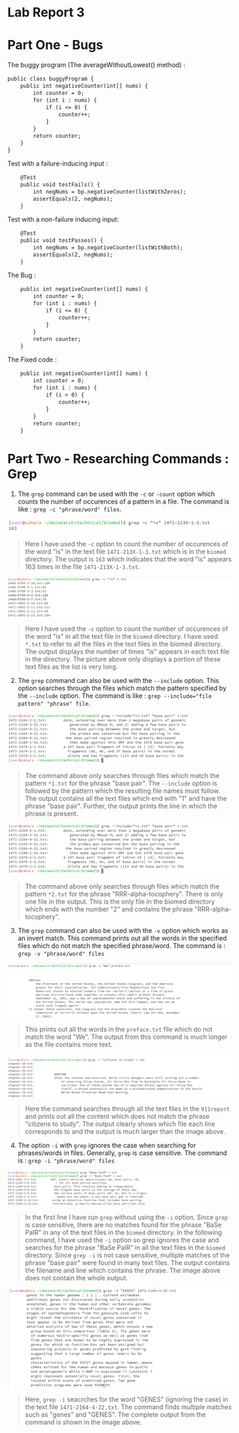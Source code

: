 # Lab Report 3

# Part One - Bugs

The buggy program (The averageWithoutLowest() method) :  
```
public class buggyProgram {
    public int negativeCounter(int[] nums) {
        int counter = 0;
        for (int i : nums) {
            if (i <= 0) {
                counter++;
            }
        }
        return counter;
    }
}

```

Test with a failure-inducing input : 

```
    @Test
    public void testFails() {
        int negNums = bp.negativeCounter(listWithZeros);
        assertEquals(2, negNums);
    }
```

Test with a non-failure inducing input:

```
    @Test
    public void testPasses() {
        int negNums = bp.negativeCounter(listWithBoth);
        assertEquals(2, negNums);
    }
```

The Bug :
```
    public int negativeCounter(int[] nums) {
        int counter = 0;
        for (int i : nums) {
            if (i <= 0) {
                counter++;
            }
        }
        return counter;
    }
```


The Fixed code :

```
    public int negativeCounter(int[] nums) {
        int counter = 0;
        for (int i : nums) {
            if (i < 0) {
                counter++;
            }
        }
        return counter;
    }
```

# Part Two -  Researching Commands : Grep

1. The `grep` command can be used with the `-c` or `-count` option which counts the number of occurences of a pattern in a file. The command is like : `grep -c "phrase/word" files`.
      
![Image](count_1.png)
> Here I have used the `-c` option to count the number of occurences of the word "is" in the text file `1471-213X-1-3.txt` which is in the `biomed` directory. The output is `163` which indicates that the word "is" appears 163 times in the file `1471-213X-1-3.txt`.
   
![Image](count_2.png)
> Here I have used the `-c` option to count the number of occurences of the word "is" in all the text file in the `biomed` directory. I have used `*.txt` to refer to all the files in the text files in the biomed directory. The output displays the number of times "is" appears in each text file in the directory. The picture above only displays a portion of these text files as the list is very long.
   
2. The `grep` command can also be used with the `--include` option. This option searches through the files which match the pattern specified by the `--include` option. The command is like : `grep --include="file pattern" "phrase" file`.
      
![Image](include1.png)
> The command above only searches through files which match the pattern `*1.txt` for the phrase "base pair". The `--include` option is followed by the pattern which the resulting file names must follow. The output contains all the text files which end with "1" and have the phrase "base pair". Further, the output prints the line in which the phrase is present.
   
![Image](include1.png)
> The command above only searches through files which match the pattern `*2.txt` for the phrase "RRR-alpha-tocophery". There is only one file in the output. This is the only file in the biomed directory which ends with the number "2" and contains the phrase "RRR-alpha-tocophery".

3. The `grep` command can also be used with the `-v` option which works as an invert match. This command prints out all the words in the specified files which do not match the specified phrase/word. The command is : `grep -v "phrase/word" files`

![Image](invert1.png)
> This prints out all the words in the `preface.txt` file which do not match the word "We". The output from this command is much longer as the file contains more text.

![Image](invert2.png)
> Here the command searches through all the text files in the `911report` and prints out all the content which does not match the phrase "citizens to study". The output clearly shows which file each line corresponds to and the output is much larger than the image above.

4. The option `-i` with `grep` ignores the case when searching for phrases/words in files. Generally, `grep` is case sensitive. The command is : `grep -i "phrase/word" files`

![Image](case1.png)
> In the first line I have run `grep` without using the `-i` option. Since `grep` is case sensitive, there are no matches found for the phrase "BaSe PaIR" in any of the text files in the `biomed` directory. In the following command, I have used the `-i` option so grep ignores the case and searches for the phrase "BaSe PaIR" in all the text files in the `biomed` directory. Since `grep -i` is not case sensitive, multiple matches of the phrase "base pair" were found in many text files. The output contains the filename and line which contains the phrase. The image above does not contain the whole output.

![Image](case2.png)
> Here, `grep -i` seacrches for the word "GENES" (ignoring the case) in the text file `1471-2164-4-22.txt`. The command finds multiple matches such as "genes" and "GENES". The complete output from the command is shown in the image above.
   

